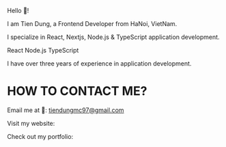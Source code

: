 Hello 👋!

I am Tien Dung, a Frontend Developer from HaNoi, VietNam.

I specialize in React, Nextjs, Node.js & TypeScript application development.

React Node.js TypeScript

I have over three years of experience in application development.

# HOW TO CONTACT ME?
Email me at 📧: tiendungmc97@gmail.com

Visit my website: 

Check out my portfolio: 

